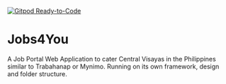 [![Gitpod Ready-to-Code](https://img.shields.io/badge/Gitpod-Ready--to--Code-blue?logo=gitpod)](https://gitpod.io/#https://github.com/arvatross/jobs4you) 

# Jobs4You
A Job Portal Web Application to cater Central Visayas in the Philippines similar to Trabahanap or Mynimo.
Running on its own framework, design and folder structure.
